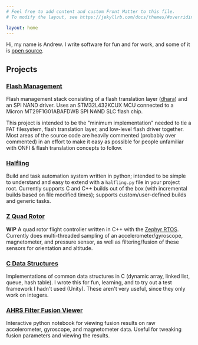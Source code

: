 ```yaml
---
# Feel free to add content and custom Front Matter to this file.
# To modify the layout, see https://jekyllrb.com/docs/themes/#overriding-theme-defaults

layout: home
---
```


Hi, my name is Andrew. I write software for fun and for work, and some of it is [open source](https://github.com/aloebs29).

## Projects

### [Flash Management](https://github.com/aloebs29/flash_management)

Flash management stack consisting of a flash translation layer ([dhara](https://github.com/dlbeer/dhara)) and an SPI NAND driver. Uses an STM32L432KCUX MCU connected to a Micron MT29F1G01ABAFDWB SPI NAND SLC flash chip.

This project is intended to be the "minimum implementation" needed to tie a FAT filesystem, flash translation layer, and low-level flash driver together. Most areas of the source code are heavily commented (probably over commented) in an effort to make it easy as possible for people unfamiliar with ONFI & flash translation concepts to follow.

### [Halfling](https://github.com/aloebs29/halfling)

Build and task automation system written in python; intended to be simple to understand and easy to extend with a `halfling.py` file in your project root. Currently supports C and C++ builds out of the box (with incremental builds based on file modified times); supports custom/user-defined builds and generic tasks.

### [Z Quad Rotor](https://github.com/aloebs29/z_quad_rotor)

**WIP** A quad rotor flight controller written in C++ with the [Zephyr RTOS](https://github.com/zephyrproject-rtos/zephyr). Currently does multi-threaded sampling of an accelerometer/gyroscope, magnetometer, and pressure sensor, as well as filtering/fusion of these sensors for orientation and altitude.

### [C Data Structures](https://github.com/aloebs29/c-data-structures)

Implementations of common data structures in C (dynamic array, linked list, queue, hash table). I wrote this for fun, learning, and to try out a test framework I hadn't used (Unity). These aren't very useful, since they only work on integers.

### [AHRS Filter Fusion Viewer](https://github.com/aloebs29/AHRS-Filter-Fusion-Viewer)

Interactive python notebook for viewing fusion results on raw accelerometer, gyroscope, and magnetometer data. Useful for tweaking fusion parameters and viewing the results.
